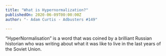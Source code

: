 ```yaml
---
title: "What is Hypernormalization?"
publishedOn: 2020-06-09T00:00:00Z
author: "- Adam Curtis - Adbusters #149"

---
```


“HyperNormalisation” is a word that was coined by a brilliant Russian historian who was writing about what it was like to live in the last years of the Soviet Union.